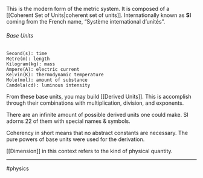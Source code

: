 This is the modern form of the metric system. It is composed of a [[Coherent Set of Units|coherent set of units]].
Internationally known as **SI** coming from the French name, “Système international d’unités”. 
###### Base Units

	Second(s): time
	Metre(m): length
	Kilogram(kg): mass
	Ampere(A): electric current
	Kelvin(K): thermodynamic temperature
	Mole(mol): amount of substance
	Candela(cd): luminous intensity

From these base units, you may build [[Derived Units]]. This is accomplish through their combinations with multiplication, division, and exponents.

There are an infinite amount of possible derived units one could make. SI adorns 22 of them with special names & symbols.

Coherency in short means that no abstract constants are necessary. The pure powers of base units were used for the derivation.

[[Dimension]] in this context refers to the kind of physical quantity.

---
#physics 
